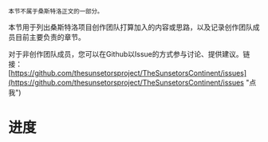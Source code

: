 ```
本节不属于桑斯特洛正文的一部分。
```

本节用于列出桑斯特洛项目创作团队打算加入的内容或思路，以及记录创作团队成员目前主要负责的章节。

对于非创作团队成员，您可以在Github以Issue的方式参与讨论、提供建议。链接：[https://github.com/thesunsetorsproject/TheSunsetorsContinent/issues](https://github.com/thesunsetorsproject/TheSunsetorsContinent/issues "点我")

# 进度





